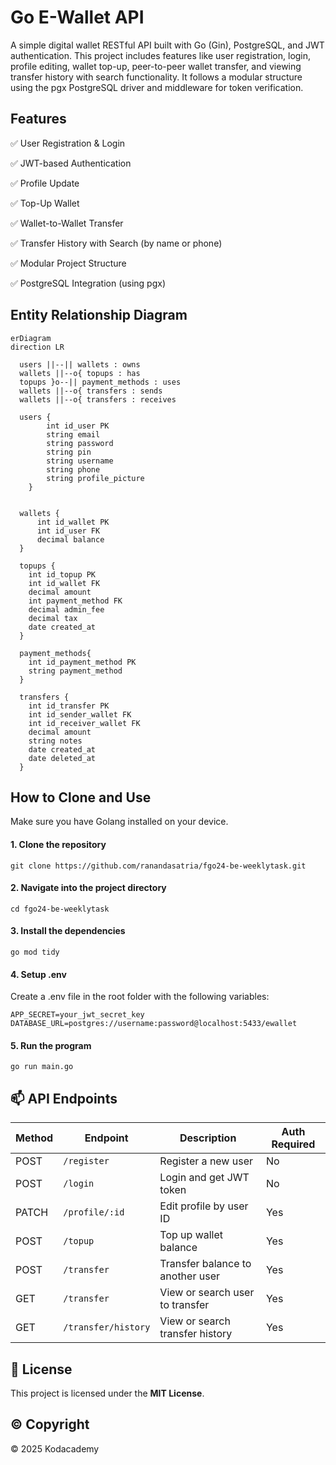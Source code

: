 # Go E-Wallet API

A simple digital wallet RESTful API built with Go (Gin), PostgreSQL, and JWT authentication. This project includes features like user registration, login, profile editing, wallet top-up, peer-to-peer wallet transfer, and viewing transfer history with search functionality. It follows a modular structure using the pgx PostgreSQL driver and middleware for token verification.

## Features

✅ User Registration & Login

✅ JWT-based Authentication

✅ Profile Update

✅ Top-Up Wallet

✅ Wallet-to-Wallet Transfer

✅ Transfer History with Search (by name or phone)

✅ Modular Project Structure

✅ PostgreSQL Integration (using pgx)


## Entity Relationship Diagram


```mermaid
erDiagram
direction LR

  users ||--|| wallets : owns
  wallets ||--o{ topups : has
  topups }o--|| payment_methods : uses
  wallets ||--o{ transfers : sends
  wallets ||--o{ transfers : receives

  users {
        int id_user PK 
        string email
        string password
        string pin
        string username 
        string phone
        string profile_picture
    }


  wallets {
      int id_wallet PK
      int id_user FK
      decimal balance
  }

  topups {
    int id_topup PK
    int id_wallet FK
    decimal amount
    int payment_method FK
    decimal admin_fee
    decimal tax
    date created_at
  }

  payment_methods{
    int id_payment_method PK
    string payment_method
  }

  transfers {
    int id_transfer PK
    int id_sender_wallet FK
    int id_receiver_wallet FK
    decimal amount
    string notes
    date created_at
    date deleted_at
  }

```

## How to Clone and Use

Make sure you have Golang installed on your device.

#### 1. Clone the repository
```
git clone https://github.com/ranandasatria/fgo24-be-weeklytask.git
```

#### 2. Navigate into the project directory
```
cd fgo24-be-weeklytask
```

#### 3. Install the dependencies
```
go mod tidy
```

#### 4. Setup .env 
Create a .env file in the root folder with the following variables:
```
APP_SECRET=your_jwt_secret_key
DATABASE_URL=postgres://username:password@localhost:5433/ewallet
```

#### 5. Run the program
```
go run main.go
```

## 📫 API Endpoints

| Method | Endpoint             | Description                        | Auth Required |
|--------|----------------------|------------------------------------|---------------|
| POST   | `/register`          | Register a new user                | No            |
| POST   | `/login`             | Login and get JWT token            | No            |
| PATCH  | `/profile/:id`       | Edit profile by user ID            | Yes           |
| POST   | `/topup`             | Top up wallet balance              | Yes           |
| POST   | `/transfer`          | Transfer balance to another user   | Yes           |
| GET    | `/transfer`          | View or search user to transfer    | Yes           |
| GET    | `/transfer/history`  | View or search transfer history    | Yes           |

## 📄 License

This project is licensed under the **MIT License**.  

## ©️ Copyright

&copy; 2025 Kodacademy

